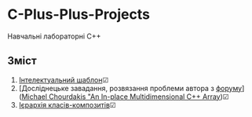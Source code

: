 # C-Plus-Plus-Projects
Навчальні лабораторні С++

## Зміст

1. [Інтелектуальний шаблон]([https://github.com/rostikzaiats/C-Plus-Plus-Projects/tree/main/Michael%20Chourdakis%20"An%20In-place%20Multidimensional%20C%2B%2B%20Array](https://github.com/rostikzaiats/C-Plus-Plus-Projects/tree/main/Intelectual%20Template))☑
2. [Досліднецьке завадання, розвязання проблеми автора з [форуму](https://codeproject.com/articles/An-In-place-Multidimensional-Cplusplus-Array)]([Michael Chourdakis "An In-place Multidimensional C++ Array](https://github.com/rostikzaiats/C-Plus-Plus-Projects/tree/main/Michael%20Chourdakis%20"An%20In-place%20Multidimensional%20C%2B%2B%20Array))☑
3. [Ієрархія класів-композитів](https://github.com/rostikzaiats/C-Plus-Plus-Projects/tree/main/hierarchy%20of%20composition%20classes)☑
